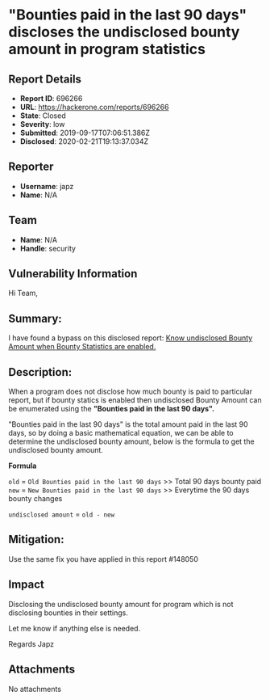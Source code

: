 # "Bounties paid in the last 90 days" discloses the undisclosed bounty amount in program statistics

## Report Details
- **Report ID**: 696266
- **URL**: https://hackerone.com/reports/696266
- **State**: Closed
- **Severity**: low
- **Submitted**: 2019-09-17T07:06:51.386Z
- **Disclosed**: 2020-02-21T19:13:37.034Z

## Reporter
- **Username**: japz
- **Name**: N/A

## Team
- **Name**: N/A
- **Handle**: security

## Vulnerability Information
Hi Team,

## Summary:

I have found a bypass on this disclosed report: [Know undisclosed Bounty Amount when Bounty Statistics are enabled.](https://hackerone.com/reports/148050)

## Description:

When a program does not disclose how much bounty is paid to particular report, but if bounty statics is enabled then undisclosed Bounty Amount can be enumerated using the __"Bounties paid in the last 90 days".__

"Bounties paid in the last 90 days" is the total amount paid in the last 90 days, so by doing a basic mathematical equation, we can be able to determine the undisclosed bounty amount, below is the formula to get the undisclosed bounty amount.

__Formula__

`old` = `Old Bounties paid in the last 90 days` >> Total 90 days bounty paid
`new` = `New Bounties paid in the last 90 days` >> Everytime the 90 days bounty changes

`undisclosed amount` = `old - new`

## Mitigation:

Use the same fix you have applied in this report #148050

## Impact

Disclosing the undisclosed bounty amount for program which is not disclosing bounties in their settings.

Let me know if anything else is needed.

Regards
Japz

## Attachments
No attachments
